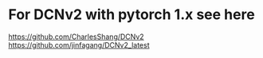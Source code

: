 # For DCNv2 with pytorch 1.x see here
https://github.com/CharlesShang/DCNv2
https://github.com/jinfagang/DCNv2_latest